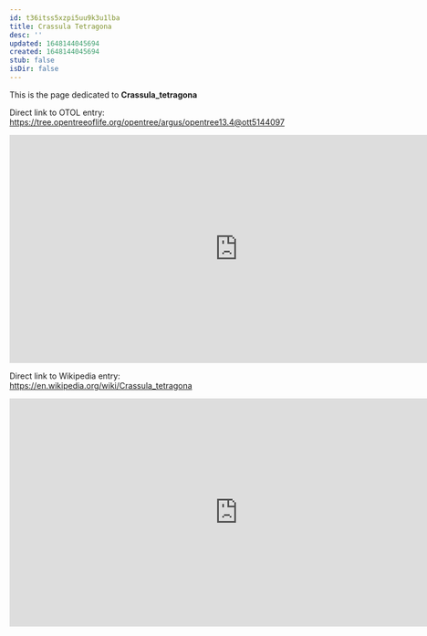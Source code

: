```yaml
---
id: t36itss5xzpi5uu9k3u1lba
title: Crassula Tetragona
desc: ''
updated: 1648144045694
created: 1648144045694
stub: false
isDir: false
---
```

This is the page dedicated to **Crassula_tetragona**


Direct link to OTOL entry: https://tree.opentreeoflife.org/opentree/argus/opentree13.4@ott5144097



<html>
    <body>
    <iframe src="https://tree.opentreeoflife.org/opentree/argus/opentree13.4@ott5144097"
    width="800" height="400" frameborder="0" allowfullscreen> </iframe>
    </body>
</html>
    


Direct link to Wikipedia entry: https://en.wikipedia.org/wiki/Crassula_tetragona



<html>
    <body>
    <iframe src="https://en.wikipedia.org/wiki/Crassula_tetragona"
    width="800" height="400" frameborder="0" allowfullscreen> </iframe>
    </body>
</html>
    
